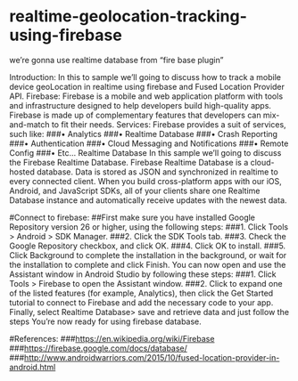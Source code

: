 # realtime-geolocation-tracking-using-firebase


we’re gonna use realtime database from “fire base plugin”

Introduction:
In this to sample we’ll going to discuss how to track a mobile device geoLocation in realtime using firebase and Fused Location Provider API.
Firebase:
Firebase is a mobile and web application platform with tools and infrastructure designed to help developers build high-quality apps. Firebase is made up of complementary features that developers can mix-and-match to fit their needs.
Services:
Firebase provides a suit of services, such like:
###•	Analytics
###•	Realtime Database
###•	Crash Reporting
###•	Authentication
###•	Cloud Messaging and Notifications
###•	Remote Config
###•	Etc…
Realtime Database
In this sample we’ll going to discuss the Firebase Realtime Database.
Firebase Realtime Database is a cloud-hosted database. Data is stored as JSON and synchronized in realtime to every connected client. When you build cross-platform apps with our iOS, Android, and JavaScript SDKs, all of your clients share one Realtime Database instance and automatically receive updates with the newest data.



#Connect to firebase:
##First make sure you have installed Google Repository version 26 or higher, using the following steps:
###1.	Click Tools > Android > SDK Manager.
###2.	Click the SDK Tools tab.
###3.	Check the Google Repository checkbox, and click OK.
###4.	Click OK to install.
###5.	Click Background to complete the installation in the background, or wait for the installation to complete and click Finish.
You can now open and use the Assistant window in Android Studio by following these steps:
###1.	Click Tools > Firebase to open the Assistant window.
###2.	Click to expand one of the listed features (for example, Analytics), then click the Get Started tutorial to connect to Firebase and add the necessary code to your app.
Finally, select Realtime Database> save and retrieve data and just follow the steps
You’re now ready for using firebase database.



#References:
###https://en.wikipedia.org/wiki/Firebase 
###https://firebase.google.com/docs/database/
###http://www.androidwarriors.com/2015/10/fused-location-provider-in-android.html
